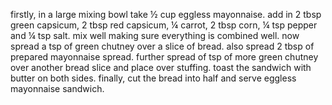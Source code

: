firstly, in a large mixing bowl take ½ cup eggless mayonnaise.
add in 2 tbsp green capsicum, 2 tbsp red capsicum, ¼ carrot, 2 tbsp corn, ¼ tsp pepper and ¼ tsp salt.
mix well making sure everything is combined well.
now spread a tsp of green chutney over a slice of bread.
also spread 2 tbsp of prepared mayonnaise spread.
further spread of tsp of more green chutney over another bread slice and place over stuffing.
toast the sandwich with butter on both sides.
finally, cut the bread into half and serve eggless mayonnaise sandwich.
